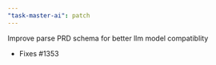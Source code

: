 ```yaml
---
"task-master-ai": patch
---
```


Improve parse PRD schema for better llm model compatiblity

- Fixes #1353